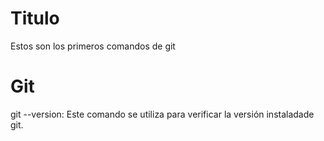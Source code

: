 # Titulo

Estos son los primeros comandos de git 


# Git

git --version: Este comando se utiliza para verificar la versión instaladade git.




